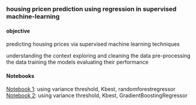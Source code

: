### housing pricen prediction using regression in supervised machine-learning

#### objective
predicting housing prices via supervised machine learning techniques

understanding the context
exploring and cleaning the data
pre-processing the data
training the models
evaluating their performance 

#### Notebooks
[Notebook 1](housing_kaggle_competitiopn_1.ipynb): using variance threshold, Kbest, randomforestregressor\
[Notebook 2](housing_kaggle_competitiopn_1.ipynb): using variance threshold, Kbest, GradientBoostingRegressor
